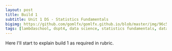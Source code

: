 ```yaml
---
layout: post
title: Build 1
subtitle: Unit 1 DS - Statistics Fundamentals
bigimg: https://github.com/gomlfx/gomlfx.github.io/blob/master/img/96c5e1396253b5afa1c42904c1c7ad62.jpg
tags: [lambdaschool, dspt4, data science, statistics fundamentals, data wrangling, linear algebra, build 1]
---
```



Here I'll start to explain build 1 as required in rubric.

 

